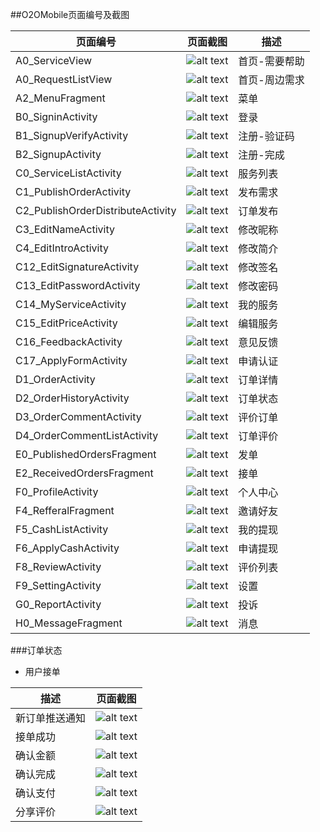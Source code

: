 ##O2OMobile页面编号及截图

页面编号 | 页面截图 | 描述
------------ | ------------- | ------------
A0_ServiceView |  ![alt text](http://7u2ir8.com1.z0.glb.clouddn.com/A0_ServiceBoard_iPhone.png) | 首页-需要帮助
A0_RequestListView | ![alt text](http://7u2ir8.com1.z0.glb.clouddn.com/A0_RequestListView.png)  | 首页-周边需求
A2_MenuFragment  |![alt text](http://7u2ir8.com1.z0.glb.clouddn.com/A2_MenuBoard_iPhone.png)  | 菜单
B0_SigninActivity  |![alt text](http://7u2ir8.com1.z0.glb.clouddn.com/B0_SigninBoard_iPhone.png)  | 登录
B1_SignupVerifyActivity  |![alt text](http://7u2ir8.com1.z0.glb.clouddn.com/B1_SignupVerifyBoard_iPhone.png)  | 注册-验证码 
B2_SignupActivity  |![alt text](http://7u2ir8.com1.z0.glb.clouddn.com/B2_SignupBoard_iPhone.png)  | 注册-完成
C0_ServiceListActivity  |![alt text](http://7u2ir8.com1.z0.glb.clouddn.com/C0_ServerListBoard_iPhone.png)  | 服务列表
C1_PublishOrderActivity  |![alt text](http://7u2ir8.com1.z0.glb.clouddn.com/C1_PublishOrderBoard_iPhone.png)  | 发布需求
C2_PublishOrderDistributeActivity  |![alt text](http://7u2ir8.com1.z0.glb.clouddn.com/C2_OrderDistributeBoard_iPhone.png)  | 订单发布
C3_EditNameActivity  |![alt text](http://7u2ir8.com1.z0.glb.clouddn.com/C3_EditNameBoard_iPhone.png)  | 修改昵称
C4_EditIntroActivity  |![alt text](http://7u2ir8.com1.z0.glb.clouddn.com/C4_EditIntroBoard_iPhone.png)  | 修改简介
C12_EditSignatureActivity  |![alt text](http://7u2ir8.com1.z0.glb.clouddn.com/C12_EditSignatureBoard_iPhone.png)  | 修改签名
C13_EditPasswordActivity  |![alt text](http://7u2ir8.com1.z0.glb.clouddn.com/C13_EditPasswordBoard_iPhone.png)  | 修改密码
C14_MyServiceActivity  |![alt text](http://7u2ir8.com1.z0.glb.clouddn.com/C14_MyServiceBoard_iPhone.png)  | 我的服务
C15_EditPriceActivity  |![alt text](http://7u2ir8.com1.z0.glb.clouddn.com/C15_EditPriceBoard_iPhone.png)  | 编辑服务
C16_FeedbackActivity  |![alt text](http://7u2ir8.com1.z0.glb.clouddn.com/C16_FeedbackBoard_iPhone.png)  | 意见反馈
C17_ApplyFormActivity  |![alt text](http://7u2ir8.com1.z0.glb.clouddn.com/C17_ApplyFormBoard_iPhone.png)  | 申请认证
D1_OrderActivity  |![alt text](http://7u2ir8.com1.z0.glb.clouddn.com/D1_OrderBoard_iPhone.png)  | 订单详情
D2_OrderHistoryActivity  |![alt text](http://7u2ir8.com1.z0.glb.clouddn.com/D2_OrderHistoryBoard_iPhone.png)  | 订单状态
D3_OrderCommentActivity  |![alt text](http://7u2ir8.com1.z0.glb.clouddn.com/D3_OrderCommentBoard_iPhone.png)  | 评价订单
D4_OrderCommentListActivity  |![alt text](http://7u2ir8.com1.z0.glb.clouddn.com/D4_OrderCommentListBoard_iPhone.png)  | 订单评价
E0_PublishedOrdersFragment  |![alt text](http://7u2ir8.com1.z0.glb.clouddn.com/E0_PublishedOrdersBoard_iPhone.png)  | 发单
E2_ReceivedOrdersFragment  |![alt text](http://7u2ir8.com1.z0.glb.clouddn.com/E2_ReceivedOrdersBoard_iPhone.png)  | 接单
F0_ProfileActivity  |![alt text](http://7u2ir8.com1.z0.glb.clouddn.com/F0_ProfileBoard_iPhone.png)  | 个人中心
F4_RefferalFragment  |![alt text](http://7u2ir8.com1.z0.glb.clouddn.com/F4_RefferalBoard_iPhone.png)  | 邀请好友
F5_CashListActivity  |![alt text](http://7u2ir8.com1.z0.glb.clouddn.com/F5_CashListBoard_iPhone.png)  | 我的提现 
F6_ApplyCashActivity  |![alt text](http://7u2ir8.com1.z0.glb.clouddn.com/F6_ApplyCashBoard_iPhone.png)  | 申请提现
F8_ReviewActivity  |![alt text](http://7u2ir8.com1.z0.glb.clouddn.com/F8_ReviewBoard_iPhone.png)  | 评价列表
F9_SettingActivity  |![alt text](http://7u2ir8.com1.z0.glb.clouddn.com/F9_SettingBoard_iPhone.png)  | 设置
G0_ReportActivity  |![alt text](http://7u2ir8.com1.z0.glb.clouddn.com/G0_ReportBoard_iPhone.png)  | 投诉
H0_MessageFragment  |![alt text](http://7u2ir8.com1.z0.glb.clouddn.com/H0_MessageBoard_iPhone.png)  | 消息

###订单状态
* 用户接单

描述 | 页面截图 
------------ | ------------- 
新订单推送通知 |  ![alt text](http://7u2ir8.com1.z0.glb.clouddn.com/D1_OrderBoard_iPhone_push.png) 
接单成功 |  ![alt text](http://7u2ir8.com1.z0.glb.clouddn.com/D1_OrderBoard_iPhone_received.png) 
确认金额 |  ![alt text](http://7u2ir8.com1.z0.glb.clouddn.com/D1_OrderBoard_iPhone_confirm_price.png) 
确认完成 |  ![alt text](http://7u2ir8.com1.z0.glb.clouddn.com/D1_OrderBoard_iPhone_confirm_finish.png) 
确认支付 |  ![alt text](http://7u2ir8.com1.z0.glb.clouddn.com/D1_OrderBoard_iPhone_confirm_pay.png) 
分享评价 |  ![alt text](http://7u2ir8.com1.z0.glb.clouddn.com/D1_OrderBoard_iPhone_share_comment.png) 
 
